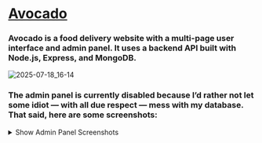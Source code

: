 # [Avocado](https://avocado-frontend.netlify.app)
### **Avocado** is a food delivery website with a multi-page user interface and admin panel. It uses a backend API built with **Node.js**, **Express**, and **MongoDB**.
![2025-07-18_16-14](https://github.com/user-attachments/assets/963e723b-d082-49cc-9516-d6ad818060d3)

### The admin panel is currently disabled because I’d rather not let some idiot — with all due respect — mess with my database. That said, here are some screenshots:

<details>
<summary>Show Admin Panel Screenshots</summary>
<img src="https://github.com/user-attachments/assets/fc4b1446-1af5-4d27-a517-71e7f1c6cef8" width="100%" alt="Admin Panel Screenshot 1" />
<img src="https://github.com/user-attachments/assets/da6bdc99-fade-45cb-8cd6-2827398eade6" width="100%" alt="Admin Panel Screenshot 2" />
<img src="https://github.com/user-attachments/assets/04ecfa1e-7a9a-4211-a465-d56207c38a99" width="100%" alt="Admin Panel Screenshot 3" />
</details>
